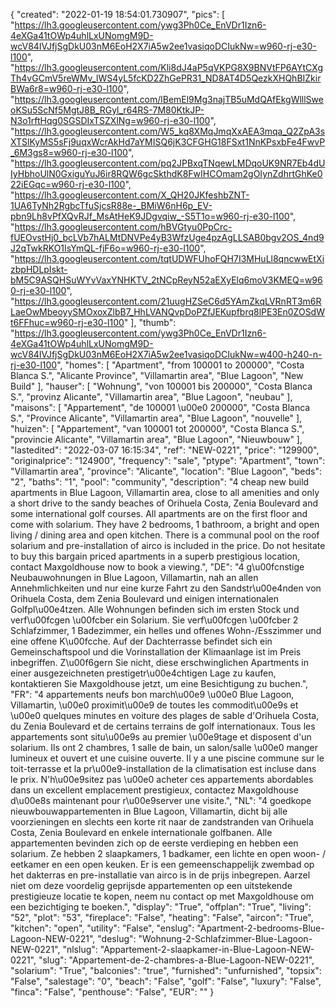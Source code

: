 {
"created": "2022-01-19 18:54:01.730907",
"pics": [
"https://lh3.googleusercontent.com/ywg3Ph0Ce_EnVDr1Izn6-4eXGa41tOWp4uhlLxUNomgM9D-wcV84IVJfjSgDkU03nM6EoH2X7iA5w2ee1vasiqoDCIukNw=w960-rj-e30-l100",
"https://lh3.googleusercontent.com/Kli8dJ4aP5qVKPG8X9BNVtFP6AYtCXgTh4vGCmV5reWMv_lWS4yL5fcKD2ZhGePR31_ND8AT4D5QezkXHQhBIZkirBWa6r8=w960-rj-e30-l100",
"https://lh3.googleusercontent.com/lBemEl9Mg3najTB5uMdQAfEkgWlllSweoKSu5ScNf5MgtJ8B_RGyl_r64RS-7M80KtkJP-N3o1rftHqg0SGSDIxTSZXlNg=w960-rj-e30-l100",
"https://lh3.googleusercontent.com/W5_kq8XMqJmqXxAEA3mqa_Q2ZpA3sXTSlKyMS5sFj9uqxWcrAkHd7aYMISQ6jK3CFGHG18FSxt1NnKPsxbFe4FwvP_6M3gs8=w960-rj-e30-l100",
"https://lh3.googleusercontent.com/pq2JPBxqTNqewLMDqoUK9NR7Eb4dUIyHbhoUlN0GxiguYuJ6ir8RQW6gcSkthdK8FwIHCOmam2gOIynZdhrtGhKe022iEGqc=w960-rj-e30-l100",
"https://lh3.googleusercontent.com/X_QH20JKfeshbZNT-1UA6TyNh2RgbcTfuSjcsR88e-_BMiW6nH6p_EV-pbn9Lh8vPfXQvRJf_MsAtHeK9JDgvqiw_-S5T1o=w960-rj-e30-l100",
"https://lh3.googleusercontent.com/hBVGtyu0PpCrc-fUEOvstHj0_bcLVb7hALMtDNVPe4yB3WfzUge4pzAgLLSAB0bgv2OS_4nd9J2qTwkRKO1IsYmQL-fjF6o=w960-rj-e30-l100",
"https://lh3.googleusercontent.com/tqtUDWFUhoFQH7I3MHuLl8qncwwEtXizbpHDLpIskt-bM5C9ASQHSuWYvVaxYNHKTV_2tNCpReyN52aEXyElq6moV3KMEQ=w960-rj-e30-l100",
"https://lh3.googleusercontent.com/21uugHZSeC6d5YAmZkqLVRnRT3m6RLaeOwMbeoyySMOxoxZlbB7_HhLVANQvpDoPZfJEKupfbrq8lPE3En0ZOSdWt6FFhuc=w960-rj-e30-l100"
],
"thumb": "https://lh3.googleusercontent.com/ywg3Ph0Ce_EnVDr1Izn6-4eXGa41tOWp4uhlLxUNomgM9D-wcV84IVJfjSgDkU03nM6EoH2X7iA5w2ee1vasiqoDCIukNw=w400-h240-n-rj-e30-l100",
"homes": [
"Apartment",
"from 100001 to 200000",
"Costa Blanca S.",
"Alicante Province",
"Villamartin area",
"Blue Lagoon",
"New Build"
],
"hauser": [
"Wohnung",
"von 100001 bis 200000",
"Costa Blanca S.",
"provinz Alicante",
"Villamartin area",
"Blue Lagoon",
"neubau"
],
"maisons": [
"Appartement",
"de 100001 \u00e0 200000",
"Costa Blanca S.",
"Province Alicante",
"Villamartin area",
"Blue Lagoon",
"nouvelle"
],
"huizen": [
"Appartement",
"van 100001 tot 200000",
"Costa Blanca S.",
"provincie Alicante",
"Villamartin area",
"Blue Lagoon",
"Nieuwbouw"
],
"lastedited": "2022-03-07 16:15:34",
"ref": "NEW-0221",
"price": "129900",
"originalprice": "124900",
"frequency": "sale",
"ptype": "Apartment",
"town": "Villamartin area",
"province": "Alicante",
"location": "Blue Lagoon",
"beds": "2",
"baths": "1",
"pool": "community",
"description": "4 cheap new build apartments in Blue Lagoon, Villamartin area, close to all amenities and only a short drive to the sandy beaches of Orihuela Costa, Zenia Boulevard and some international golf courses. All apartments are on the first floor and come with solarium. They have 2 bedrooms, 1 bathroom, a bright and open living / dining area and open kitchen. There is a communal pool on the roof solarium and pre-installation of airco is included in the price. Do not hesitate to buy this bargain priced apartments in a superb prestigious location, contact Maxgoldhouse now to book a viewing.",
"DE": "4 g\u00fcnstige Neubauwohnungen in Blue Lagoon, Villamartin, nah an allen Annehmlichkeiten und nur eine kurze Fahrt zu den Sandstr\u00e4nden von Orihuela Costa, dem Zenia Boulevard und einigen internationalen Golfpl\u00e4tzen. Alle Wohnungen befinden sich im ersten Stock und verf\u00fcgen \u00fcber ein Solarium. Sie verf\u00fcgen \u00fcber 2 Schlafzimmer, 1 Badezimmer, ein helles und offenes Wohn-/Esszimmer und eine offene K\u00fcche. Auf der Dachterrasse befindet sich ein Gemeinschaftspool und die Vorinstallation der Klimaanlage ist im Preis inbegriffen. Z\u00f6gern Sie nicht, diese erschwinglichen Apartments in einer ausgezeichneten prestigetr\u00e4chtigen Lage zu kaufen, kontaktieren Sie Maxgoldhouse jetzt, um eine Besichtigung zu buchen.",
"FR": "4 appartements neufs bon march\u00e9 \u00e0 Blue Lagoon, Villamartin, \u00e0 proximit\u00e9 de toutes les commodit\u00e9s et \u00e0 quelques minutes en voiture des plages de sable d'Orihuela Costa, du Zenia Boulevard et de certains terrains de golf internationaux. Tous les appartements sont situ\u00e9s au premier \u00e9tage et disposent d'un solarium. Ils ont 2 chambres, 1 salle de bain, un salon/salle \u00e0 manger lumineux et ouvert et une cuisine ouverte. Il y a une piscine commune sur le toit-terrasse et la pr\u00e9-installation de la climatisation est incluse dans le prix. N'h\u00e9sitez pas \u00e0 acheter ces appartements abordables dans un excellent emplacement prestigieux, contactez Maxgoldhouse d\u00e8s maintenant pour r\u00e9server une visite.",
"NL": "4 goedkope nieuwbouwappartementen in Blue Lagoon, Villamartin, dicht bij alle voorzieningen en slechts een korte rit naar de zandstranden van Orihuela Costa, Zenia Boulevard en enkele internationale golfbanen. Alle appartementen bevinden zich op de eerste verdieping en hebben een solarium. Ze hebben 2 slaapkamers, 1 badkamer, een lichte en open woon- / eetkamer en een open keuken. Er is een gemeenschappelijk zwembad op het dakterras en pre-installatie van airco is in de prijs inbegrepen. Aarzel niet om deze voordelig geprijsde appartementen op een uitstekende prestigieuze locatie te kopen, neem nu contact op met Maxgoldhouse om een bezichtiging te boeken.",
"display": "True",
"offplan": "True",
"living": "52",
"plot": "53",
"fireplace": "False",
"heating": "False",
"aircon": "True",
"kitchen": "open",
"utility": "False",
"enslug": "Apartment-2-bedrooms-Blue-Lagoon-NEW-0221",
"deslug": "Wohnung-2-Schlafzimmer-Blue-Lagoon-NEW-0221",
"nlslug": "Appartement-2-slaapkamer-in-Blue-Lagoon-NEW-0221",
"slug": "Appartement-de-2-chambres-a-Blue-Lagoon-NEW-0221",
"solarium": "True",
"balconies": "true",
"furnished": "unfurnished",
"topsix": "False",
"salestage": "0",
"beach": "False",
"golf": "False",
"luxury": "False",
"finca": "False",
"penthouse": "False",
"EUR": ""
}